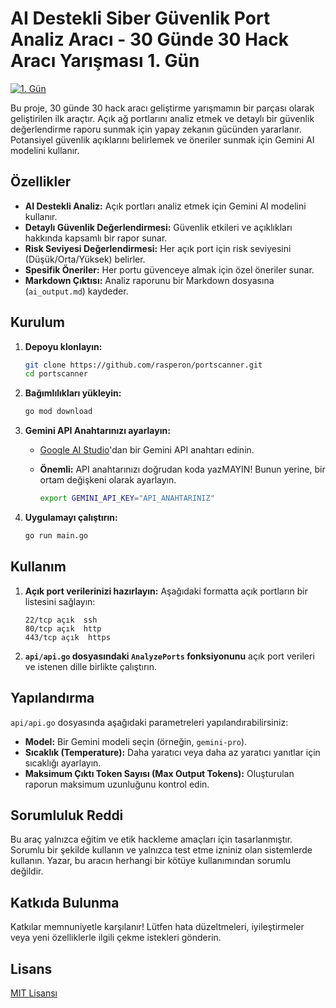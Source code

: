 # AI Destekli Siber Güvenlik Port Analiz Aracı - 30 Günde 30 Hack Aracı Yarışması 1. Gün

[![1. Gün](https://img.shields.io/badge/Gün-1-brightgreen)](https://github.com/rasperon/portscanner)

Bu proje, 30 günde 30 hack aracı geliştirme yarışmamın bir parçası olarak geliştirilen ilk araçtır. Açık ağ portlarını analiz etmek ve detaylı bir güvenlik değerlendirme raporu sunmak için yapay zekanın gücünden yararlanır.  Potansiyel güvenlik açıklarını belirlemek ve öneriler sunmak için Gemini AI modelini kullanır.

## Özellikler

*   **AI Destekli Analiz:** Açık portları analiz etmek için Gemini AI modelini kullanır.
*   **Detaylı Güvenlik Değerlendirmesi:** Güvenlik etkileri ve açıklıkları hakkında kapsamlı bir rapor sunar.
*   **Risk Seviyesi Değerlendirmesi:** Her açık port için risk seviyesini (Düşük/Orta/Yüksek) belirler.
*   **Spesifik Öneriler:** Her portu güvenceye almak için özel öneriler sunar.
*   **Markdown Çıktısı:** Analiz raporunu bir Markdown dosyasına (`ai_output.md`) kaydeder.

## Kurulum

1.  **Depoyu klonlayın:**

    ```bash
    git clone https://github.com/rasperon/portscanner.git
    cd portscanner
    ```

2.  **Bağımlılıkları yükleyin:**

    ```bash
    go mod download
    ```

3.  **Gemini API Anahtarınızı ayarlayın:**

    *   [Google AI Studio](https://makersuite.google.com/)'dan bir Gemini API anahtarı edinin.
    *   **Önemli:** API anahtarınızı doğrudan koda yazMAYIN! Bunun yerine, bir ortam değişkeni olarak ayarlayın.

        ```bash
        export GEMINI_API_KEY="API_ANAHTARINIZ"
        ```

4.  **Uygulamayı çalıştırın:**

    ```bash
    go run main.go
    ```

## Kullanım

1.  **Açık port verilerinizi hazırlayın:** Aşağıdaki formatta açık portların bir listesini sağlayın:

    ```
    22/tcp açık  ssh
    80/tcp açık  http
    443/tcp açık  https
    ```

2.  **`api/api.go` dosyasındaki `AnalyzePorts` fonksiyonunu** açık port verileri ve istenen dille birlikte çalıştırın.

## Yapılandırma

`api/api.go` dosyasında aşağıdaki parametreleri yapılandırabilirsiniz:

*   **Model:** Bir Gemini modeli seçin (örneğin, `gemini-pro`).
*   **Sıcaklık (Temperature):** Daha yaratıcı veya daha az yaratıcı yanıtlar için sıcaklığı ayarlayın.
*   **Maksimum Çıktı Token Sayısı (Max Output Tokens):** Oluşturulan raporun maksimum uzunluğunu kontrol edin.

## Sorumluluk Reddi

Bu araç yalnızca eğitim ve etik hackleme amaçları için tasarlanmıştır. Sorumlu bir şekilde kullanın ve yalnızca test etme izniniz olan sistemlerde kullanın. Yazar, bu aracın herhangi bir kötüye kullanımından sorumlu değildir.

## Katkıda Bulunma

Katkılar memnuniyetle karşılanır! Lütfen hata düzeltmeleri, iyileştirmeler veya yeni özelliklerle ilgili çekme istekleri gönderin.

## Lisans

[MIT Lisansı](LICENSE)